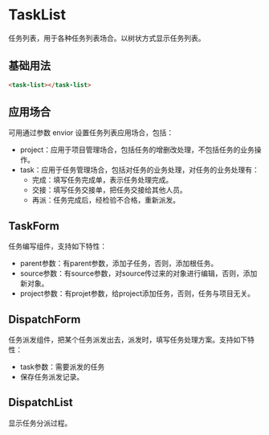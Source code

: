 # TaskList

任务列表，用于各种任务列表场合。以树状方式显示任务列表。

## 基础用法
```html
<task-list></task-list>
```

## 应用场合

可用通过参数 envior 设置任务列表应用场合，包括：

- project：应用于项目管理场合，包括任务的增删改处理，不包括任务的业务操作。
- task：应用于任务管理场合，包括对任务的业务处理，对任务的业务处理有：
  * 完成：填写任务完成单，表示任务处理完成。
  * 交接：填写任务交接单，把任务交接给其他人员。
  * 再派：任务完成后，经检验不合格，重新派发。

## TaskForm

任务编写组件，支持如下特性：

- parent参数：有parent参数，添加子任务，否则，添加根任务。
- source参数：有source参数，对source传过来的对象进行编辑，否则，添加新对象。
- project参数：有projet参数，给project添加任务，否则，任务与项目无关。

## DispatchForm

任务派发组件，把某个任务派发出去，派发时，填写任务处理方案。支持如下特性：

- task参数：需要派发的任务
- 保存任务派发记录。

## DispatchList

显示任务分派过程。
